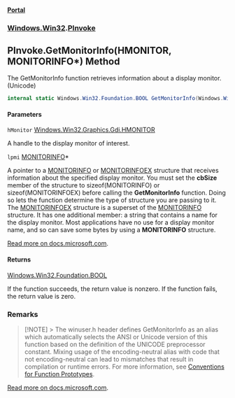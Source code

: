 #### [Portal](index.md 'index')
### [Windows.Win32](Windows.Win32.md 'Windows.Win32').[PInvoke](PInvoke.md 'Windows.Win32.PInvoke')

## PInvoke.GetMonitorInfo(HMONITOR, MONITORINFO*) Method

The GetMonitorInfo function retrieves information about a display monitor. (Unicode)

```csharp
internal static Windows.Win32.Foundation.BOOL GetMonitorInfo(Windows.Win32.Graphics.Gdi.HMONITOR hMonitor, Windows.Win32.Graphics.Gdi.MONITORINFO* lpmi);
```
#### Parameters

<a name='Windows.Win32.PInvoke.GetMonitorInfo(Windows.Win32.Graphics.Gdi.HMONITOR,Windows.Win32.Graphics.Gdi.MONITORINFO_).hMonitor'></a>

`hMonitor` [Windows.Win32.Graphics.Gdi.HMONITOR](https://docs.microsoft.com/en-us/dotnet/api/Windows.Win32.Graphics.Gdi.HMONITOR 'Windows.Win32.Graphics.Gdi.HMONITOR')

A handle to the display monitor of interest.

<a name='Windows.Win32.PInvoke.GetMonitorInfo(Windows.Win32.Graphics.Gdi.HMONITOR,Windows.Win32.Graphics.Gdi.MONITORINFO_).lpmi'></a>

`lpmi` [MONITORINFO](MONITORINFO.md 'Windows.Win32.Graphics.Gdi.MONITORINFO')*

  
A pointer to a <a href="https://docs.microsoft.com/windows/desktop/api/winuser/ns-winuser-monitorinfo">MONITORINFO</a> or <a href="https://docs.microsoft.com/windows/desktop/api/winuser/ns-winuser-monitorinfoexa">MONITORINFOEX</a> structure that receives information about the specified display monitor. You must set the <b>cbSize</b> member of the structure to sizeof(MONITORINFO) or sizeof(MONITORINFOEX) before calling the <b>GetMonitorInfo</b> function. Doing so lets the function determine the type of structure you are passing to it. The <a href="https://docs.microsoft.com/windows/desktop/api/winuser/ns-winuser-monitorinfoexa">MONITORINFOEX</a> structure is a superset of the <a href="https://docs.microsoft.com/windows/desktop/api/winuser/ns-winuser-monitorinfo">MONITORINFO</a> structure. It has one additional member: a string that contains a name for the display monitor. Most applications have no use for a display monitor name, and so can save some bytes by using a <b>MONITORINFO</b> structure.  
  
[Read more on docs.microsoft.com](https://learn.microsoft.com/windows/win32/api/winuser/nf-winuser-getmonitorinfow#parameters 'https://learn.microsoft.com/windows/win32/api/winuser/nf-winuser-getmonitorinfow#parameters').

#### Returns
[Windows.Win32.Foundation.BOOL](https://docs.microsoft.com/en-us/dotnet/api/Windows.Win32.Foundation.BOOL 'Windows.Win32.Foundation.BOOL')  
  
If the function succeeds, the return value is nonzero. If the function fails, the return value is zero.

### Remarks
  
> [!NOTE] > The winuser.h header defines GetMonitorInfo as an alias which automatically selects the ANSI or Unicode version of this function based on the definition of the UNICODE preprocessor constant. Mixing usage of the encoding-neutral alias with code that not encoding-neutral can lead to mismatches that result in compilation or runtime errors. For more information, see [Conventions for Function Prototypes](/windows/win32/intl/conventions-for-function-prototypes).  
  
[Read more on docs.microsoft.com](https://learn.microsoft.com/windows/win32/api/winuser/nf-winuser-getmonitorinfow# 'https://learn.microsoft.com/windows/win32/api/winuser/nf-winuser-getmonitorinfow#').